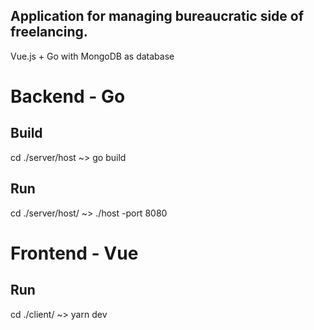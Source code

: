 ## Application for managing bureaucratic side of freelancing.

Vue.js + Go with MongoDB as database

# Backend - Go
## Build
cd ./server/host ~> go build
## Run
cd ./server/host/ ~> ./host -port 8080

# Frontend - Vue
## Run
cd ./client/ ~> yarn dev